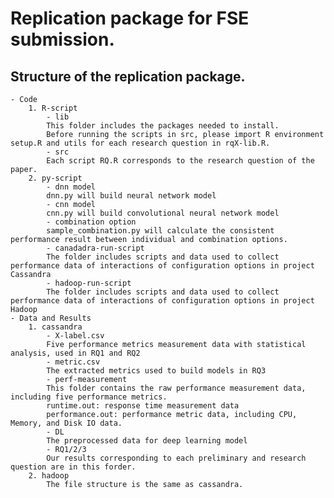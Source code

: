 # Replication package for FSE submission.

## Structure of the replication package. 
    - Code
        1. R-script
            - lib        
            This folder includes the packages needed to install.   
            Before running the scripts in src, please import R environment setup.R and utils for each research question in rqX-lib.R.
            - src  
            Each script RQ.R corresponds to the research question of the paper.
        2. py-script
            - dnn model
            dnn.py will build neural network model
            - cnn model
            cnn.py will build convolutional neural network model
            - combination option
            sample_combination.py will calculate the consistent performance result between individual and combination options.
            - canadadra-run-script
            The folder includes scripts and data used to collect performance data of interactions of configuration options in project Cassandra
            - hadoop-run-script
            The folder includes scripts and data used to collect performance data of interactions of configuration options in project Hadoop
    - Data and Results
        1. cassandra
            - X-label.csv  
            Five performance metrics measurement data with statistical analysis, used in RQ1 and RQ2
            - metric.csv
            The extracted metrics used to build models in RQ3           
            - perf-measurement  
            This folder contains the raw performance measurement data, including five performance metrics.  
            runtime.out: response time measurement data  
            performance.out: performance metric data, including CPU, Memory, and Disk IO data.  
            - DL 
            The preprocessed data for deep learning model 
            - RQ1/2/3
            Our results corresponding to each preliminary and research question are in this forder. 
        2. hadoop
            The file structure is the same as cassandra. 

